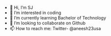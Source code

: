 - 👋 Hi, I’m SJ
- 👀 I’m interested in coding
- 🌱 I’m currently learning Bachelor of Technology 
- 💞️ I’m looking to collaborate on Github
- 📫 How to reach me:  Twitter- @aneesh23usa

<!---
aneesh23usa/aneesh23usa is a ✨ special ✨ repository because its `ABOUTME.md` (this file) appears on your GitHub profile.
You can click the Preview link to take a look at your changes.
--->
